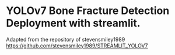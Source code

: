 # YOLOv7 Bone Fracture Detection Deployment with streamlit.

Adapted from the repository of stevensmiley1989 https://github.com/stevensmiley1989/STREAMLIT_YOLOV7
